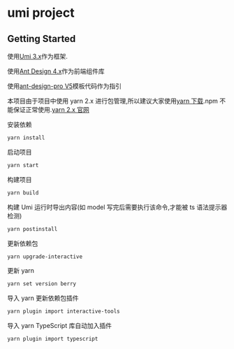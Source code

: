 # umi project

## Getting Started

使用[Umi 3.x](https://umijs.org/zh-CN/docs)作为框架.

使用[Ant Design 4.x](https://ant.design/index-cn)作为前端组件库

使用[ant-design-pro V5](https://github.com/ant-design/ant-design-pro/tree/v5)模板代码作为指引

本项目由于项目中使用 yarn 2.x 进行包管理,所以建议大家使用[yarn 下载](https://classic.yarnpkg.com/latest.msi).npm 不能保证正常使用.[yarn 2.x 官网](https://yarnpkg.com/)

安装依赖

```bash
yarn install
```

启动项目

```bash
yarn start
```

构建项目

```bash
yarn build
```

构建 Umi 运行时导出内容(如 model 写完后需要执行该命令,才能被 ts 语法提示器检测)

```bash
yarn postinstall
```

更新依赖包

```bash
yarn upgrade-interactive
```

更新 yarn

```bash
yarn set version berry
```

导入 yarn 更新依赖包插件

```bash
yarn plugin import interactive-tools
```

导入 yarn TypeScript 库自动加入插件

```bash
yarn plugin import typescript
```
